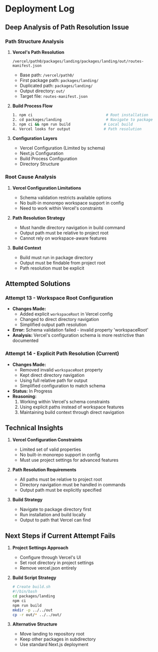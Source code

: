 # Deployment Log

## Deep Analysis of Path Resolution Issue

### Path Structure Analysis
1. **Vercel's Path Resolution**
   ```
   /vercel/path0/packages/landing/packages/landing/out/routes-manifest.json
   ```
   - Base path: `/vercel/path0/`
   - First package path: `packages/landing/`
   - Duplicated path: `packages/landing/`
   - Output directory: `out/`
   - Target file: `routes-manifest.json`

2. **Build Process Flow**
   ```bash
   1. npm ci                                 # Root installation
   2. cd packages/landing                    # Navigate to package
   3. npm ci && npm run build               # Local build
   4. Vercel looks for output               # Path resolution
   ```

3. **Configuration Layers**
   - Vercel Configuration (Limited by schema)
   - Next.js Configuration
   - Build Process Configuration
   - Directory Structure

### Root Cause Analysis

1. **Vercel Configuration Limitations**
   - Schema validation restricts available options
   - No built-in monorepo workspace support in config
   - Need to work within Vercel's constraints

2. **Path Resolution Strategy**
   - Must handle directory navigation in build command
   - Output path must be relative to project root
   - Cannot rely on workspace-aware features

3. **Build Context**
   - Build must run in package directory
   - Output must be findable from project root
   - Path resolution must be explicit

## Attempted Solutions

### Attempt 13 - Workspace Root Configuration
- **Changes Made:**
  - Added explicit `workspaceRoot` in Vercel config
  - Changed to direct directory navigation
  - Simplified output path resolution
- **Error:** Schema validation failed - invalid property 'workspaceRoot'
- **Analysis:** Vercel's configuration schema is more restrictive than documented

### Attempt 14 - Explicit Path Resolution (Current)
- **Changes Made:**
  - Removed invalid `workspaceRoot` property
  - Kept direct directory navigation
  - Using full relative path for output
  - Simplified configuration to match schema
- **Status:** In Progress
- **Reasoning:** 
  1. Working within Vercel's schema constraints
  2. Using explicit paths instead of workspace features
  3. Maintaining build context through direct navigation

## Technical Insights
1. **Vercel Configuration Constraints**
   - Limited set of valid properties
   - No built-in monorepo support in config
   - Must use project settings for advanced features

2. **Path Resolution Requirements**
   - All paths must be relative to project root
   - Directory navigation must be handled in commands
   - Output path must be explicitly specified

3. **Build Strategy**
   - Navigate to package directory first
   - Run installation and build locally
   - Output to path that Vercel can find

## Next Steps if Current Attempt Fails
1. **Project Settings Approach**
   - Configure through Vercel's UI
   - Set root directory in project settings
   - Remove vercel.json entirely

2. **Build Script Strategy**
   ```bash
   # Create build.sh
   #!/bin/bash
   cd packages/landing
   npm ci
   npm run build
   mkdir -p ../../out
   cp -r out/* ../../out/
   ```

3. **Alternative Structure**
   - Move landing to repository root
   - Keep other packages in subdirectory
   - Use standard Next.js deployment 